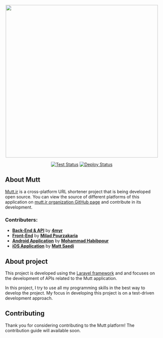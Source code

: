 <p align="center"><a href="https://laravel.com" target="_blank"><img src="https://xenops.ir/mutt.png" width="500"></a></p>

<p align="center">
<a href="https://github.com/mutt-ir/backend/actions/workflows/test.yml"><img src="https://github.com/mutt-ir/backend/actions/workflows/test.yml/badge.svg" alt="Test Status"></a> <a href="https://github.com/mutt-ir/backend/actions/workflows/deploy.yml"><img src="https://github.com/mutt-ir/backend/actions/workflows/deploy.yml/badge.svg" alt="Deploy Status"></a>
    
</p>

## About Mutt

[Mutt.ir](https://mutt.ir) is a cross-platform URL shortener project that is being developed open source. You can view the source of different platforms of this application on <a href="https://github.com/mutt-ir" target="_blank">mutt.ir organization GitHub page</a> and contribute in its development.

### Contributers:
- **[Back-End & API](https://github.com/mutt-ir)** by **[4myr](https://github.com/4myr)**
- **[Front-End](https://github.com/mutt-ir)** by **[Milad Pourzakaria](https://github.com/m174d)**
- **[Android Application](https://github.com/mutt-ir/AndroidApp)** by **[Mohammad Habibpour](https://github.com/mohammadhabibpour)**
- **[iOS Application](https://github.com/mutt-ir/iOSApplication)** by **[Matt Saedi](https://github.com/MattSaedi)**

## About project

This project is developed using the <a href="https://github.com/laravel/laravel" target="_blank">Laravel framework</a> and and focuses on the development of APIs related to the Mutt application.

In this project, I try to use all my programming skills in the best way to develop the project. My focus in developing this project is on a test-driven development approach.

## Contributing

Thank you for considering contributing to the Mutt platform! The contribution guide will available soon.
